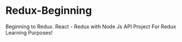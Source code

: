 # Redux-Beginning
Beginning to Redux. React - Redux with Node Js API
Project For Redux Learning Purposes!
